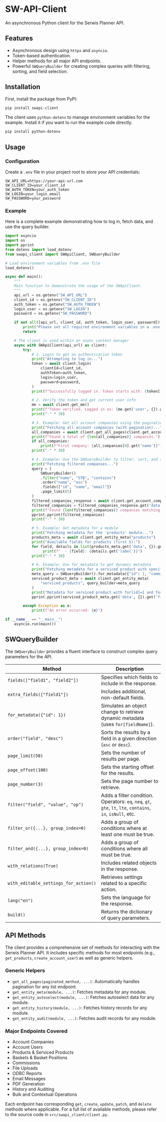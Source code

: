 # SW-API-Client

An asynchronous Python client for the Serwis Planner API.

## Features

-   Asynchronous design using `httpx` and `asyncio`.
-   Token-based authentication.
-   Helper methods for all major API endpoints.
-   Powerful `SWQueryBuilder` for creating complex queries with filtering, sorting, and field selection.

## Installation

First, install the package from PyPI:

```bash
pip install swapi-client
```

The client uses `python-dotenv` to manage environment variables for the example. Install it if you want to run the example code directly.

```bash
pip install python-dotenv
```

## Usage

### Configuration

Create a `.env` file in your project root to store your API credentials:

```env
SW_API_URL=https://your-api-url.com
SW_CLIENT_ID=your_client_id
SW_AUTH_TOKEN=your_auth_token
SW_LOGIN=your_login_email
SW_PASSWORD=your_password
```

### Example

Here is a complete example demonstrating how to log in, fetch data, and use the query builder.

```python
import asyncio
import os
import pprint
from dotenv import load_dotenv
from swapi_client import SWApiClient, SWQueryBuilder

# Load environment variables from .env file
load_dotenv()

async def main():
    """
    Main function to demonstrate the usage of the SWApiClient.
    """
    api_url = os.getenv("SW_API_URL")
    client_id = os.getenv("SW_CLIENT_ID")
    auth_token = os.getenv("SW_AUTH_TOKEN")
    login_user = os.getenv("SW_LOGIN")
    password = os.getenv("SW_PASSWORD")

    if not all([api_url, client_id, auth_token, login_user, password]):
        print("Please set all required environment variables in a .env file.")
        return

    # The client is used within an async context manager
    async with SWApiClient(api_url) as client:
        try:
            # 1. Login to get an authentication token
            print("Attempting to log in...")
            token = await client.login(
                clientId=client_id,
                authToken=auth_token,
                login=login_user,
                password=password,
            )
            print(f"Successfully logged in. Token starts with: {token[:10]}...")

            # 2. Verify the token and get current user info
            me = await client.get_me()
            print(f"Token verified. Logged in as: {me.get('user', {}).get('username')}")
            print("-" * 30)

            # 3. Example: Get all account companies using the pagination helper
            print("Fetching all account companies (with pagination)...")
            all_companies = await client.get_all_pages(client.get_account_companies)
            print(f"Found a total of {len(all_companies)} companies.")
            if all_companies:
                print(f"First company: {all_companies[0].get('name')}")
            print("-" * 30)

            # 4. Example: Use the SWQueryBuilder to filter, sort, and select fields
            print("Fetching filtered companies...")
            query = (
                SWQueryBuilder()
                .filter("name", "STB", "contains")
                .order("name", "asc")
                .fields(["id", "name", "email"])
                .page_limit(5)
            )
            filtered_companies_response = await client.get_account_companies(query_builder=query)
            filtered_companies = filtered_companies_response.get('data', [])
            print(f"Found {len(filtered_companies)} companies matching the filter.")
            pprint.pprint(filtered_companies)
            print("-" * 30)

            # 5. Example: Get metadata for a module
            print("Fetching metadata for the 'products' module...")
            products_meta = await client.get_entity_meta("products")
            print("Available fields for products (first 5):")
            for field, details in list(products_meta.get('data', {}).get('fields', {}).items())[:5]:
                 print(f"  - {field}: {details.get('label')}")
            print("-" * 30)

            # 6. Example: Use for_metadata to get dynamic metadata
            print("Fetching metadata for a serviced product with specific attributes...")
            meta_query = SWQueryBuilder().for_metadata({"id": 1, "commissionPhase": 1})
            serviced_product_meta = await client.get_entity_meta(
                "serviced_products", query_builder=meta_query
            )
            print("Metadata for serviced product with for[id]=1 and for[commissionPhase]=1:")
            pprint.pprint(serviced_product_meta.get('data', {}).get('fields', {}).get('commission'))

        except Exception as e:
            print(f"An error occurred: {e}")

if __name__ == "__main__":
    asyncio.run(main())
```

## SWQueryBuilder

The `SWQueryBuilder` provides a fluent interface to construct complex query parameters for the API.

| Method                                | Description                                                                                             |
| ------------------------------------- | ------------------------------------------------------------------------------------------------------- |
| `fields(["field1", "field2"])`        | Specifies which fields to include in the response.                                                      |
| `extra_fields(["field1"])`            | Includes additional, non-default fields.                                                                |
| `for_metadata({"id": 1})`             | Simulates an object change to retrieve dynamic metadata (uses `for[fieldName]`).                        |
| `order("field", "desc")`              | Sorts the results by a field in a given direction (`asc` or `desc`).                                    |
| `page_limit(50)`                      | Sets the number of results per page.                                                                    |
| `page_offset(100)`                    | Sets the starting offset for the results.                                                               |
| `page_number(3)`                      | Sets the page number to retrieve.                                                                       |
| `filter("field", "value", "op")`      | Adds a filter condition. Operators: `eq`, `neq`, `gt`, `gte`, `lt`, `lte`, `contains`, `in`, `isNull`, etc. |
| `filter_or({...}, group_index=0)`     | Adds a group of conditions where at least one must be true.                                             |
| `filter_and({...}, group_index=0)`    | Adds a group of conditions where all must be true.                                                      |
| `with_relations(True)`                | Includes related objects in the response.                                                               |
| `with_editable_settings_for_action()` | Retrieves settings related to a specific action.                                                        |
| `lang("en")`                          | Sets the language for the response.                                                                     |
| `build()`                             | Returns the dictionary of query parameters.                                                             |

## API Methods

The client provides a comprehensive set of methods for interacting with the Serwis Planner API. It includes specific methods for most endpoints (e.g., `get_products`, `create_account_user`) as well as generic helpers.

### Generic Helpers

-   `get_all_pages(paginated_method, ...)`: Automatically handles pagination for any list endpoint.
-   `get_entity_meta(module, ...)`: Fetches metadata for any module.
-   `get_entity_autoselect(module, ...)`: Fetches autoselect data for any module.
-   `get_entity_history(module, ...)`: Fetches history records for any module.
-   `get_entity_audit(module, ...)`: Fetches audit records for any module.

### Major Endpoints Covered

-   Account Companies
-   Account Users
-   Products & Serviced Products
-   Baskets & Basket Positions
-   Commissions
-   File Uploads
-   ODBC Reports
-   Email Messages
-   PDF Generation
-   History and Auditing
-   Bulk and Contextual Operations

Each endpoint has corresponding `get`, `create`, `update`, `patch`, and `delete` methods where applicable. For a full list of available methods, please refer to the source code in `src/swapi_client/client.py`.
